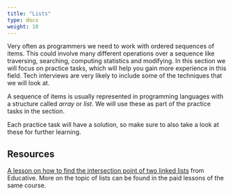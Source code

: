```yaml
---
title: "Lists"
type: docs
weight: 10
---
```

Very often as programmers we need to work with ordered sequences of items. This could involve many different operations over a sequence like traversing, searching, computing statistics and modifying. In this section we will focus on practice tasks, which will help you gain more experience in this field. Tech interviews are very likely to include some of the techniques that we will look at.

A sequence of items is usually represented in programming languages with a structure called *array* or *list*. We will use these as part of the practice tasks in the section.

Each practice task will have a solution, so make sure to also take a look at these for further learning.

## Resources

<a href="https://www.educative.io/m/intersection-point-of-two-linked-lists" target="_blank" rel="noopener noreferrer">A lesson on how to find the intersection point of two linked lists</a> from Educative. More on the topic of lists can be found in the paid lessons of the same course.
